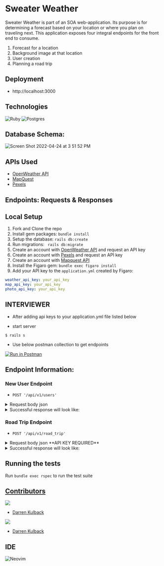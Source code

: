 # Sweater Weather
Sweater Weather is part of an SOA web-application. Its purpose is for determining a forecast based on your location or where you plan on traveling next. This application exposes four integral endpoints for the front end to consume.
1. Forecast for a location
2. Background image at that location
3. User creation
4. Planning a road trip


## Deployment
* http://localhost:3000

## Technologies
![Ruby](https://img.shields.io/badge/ruby-%23CC342D.svg?style=for-the-badge&logo=ruby&logoColor=white)
![Postgres](https://img.shields.io/badge/postgres-%23316192.svg?style=for-the-badge&logo=postgresql&logoColor=white)

## Database Schema:
![Screen Shot 2022-04-24 at 3 51 52 PM](https://user-images.githubusercontent.com/83717116/164998199-d6667249-adc0-48c3-935e-3c09f23ca6e7.png)

## APIs Used
  - [OpenWeather API](https://openweathermap.org/api)
  - [MapQuest](http://www.mapquestapi.com)
  - [Pexels](https://api.pexels.com)
## Endpoints: Requests & Responses

## Local Setup

1. Fork and Clone the repo
2. Install gem packages: `bundle install`
3. Setup the database: `rails db:create`
4. Run migrations: ` rails db:migrate`
6. Create an account with [OpenWeather API](https://home.openweathermap.org/users/sign_up) and request an API key
7. Create an account with [Pexels](https://www.pexels.com/api/) and request an API key
8. Create an account with [Mapquest API](https://developer.mapquest.com/documentation/open/directions-api/)
9. Install the Figaro gem: `bundle exec figaro install`
10. Add your API key to the `application.yml` created by Figaro:
  ```yml
  weather_api_key: your_api_key
  map_api_key: your_api_key
  photo_api_key: your_api_key
  ```
## INTERVIEWER
* After adding api keys to your application.yml file listed below

* start server
```
$ rails s
```
* Use below postman collection to get endpoints

[![Run in Postman](https://run.pstmn.io/button.svg)](https://app.getpostman.com/run-collection/b8ff93e51a5d15f17c03?action=collection%2Fimport)

## Endpoint Information:

### New User Endpoint
-  `POST '/api/v1/users'`
<details>
  <summary> Request body json </summary>

```json
{
    "email": "example_user@mail.com",
    "password": "12345",
    "password_confirmation": "12345"
}
```

</details>
<details>
  <summary> Successful response will look like:</summary>

```json
{
    "data": {
        "type": "users",
        "id": 3,
        "attributes": {
            "email": "example_user@mail.com",
            "api_key": "1P5Wp3Tq52jWpAAbAWnzcq5h"
        }
    }
}
```

</details>

### Road Trip Endpoint
-  `POST '/api/v1/road_trip'`
<details>
  <summary> Request body json **API KEY REQUIRED** </summary>

```json
{
  "origin": "Denver,CO",
  "destination": "Pueblo,CO",
  "api_key": "1P5Wp3Tq52jWpAAbAWnzcq5h"
}
```

</details>
<details>
  <summary> Successful response will look like:</summary>

```json
{
    "data": {
        "id": null,
        "type": "roadtrip",
        "attributes": {
            "start_city": "Denver,CO",
            "end_city": "Pueblo,CO",
            "travel_time": "01:45:23",
            "weather_at_eta": {
                "temperature": 57.6,
                "conditions": "broken clouds"
            }
        }
    }
}
```

</details>

## Running the tests
Run `bundle exec rspec` to run the test suite

## <ins>Contributors</ins>
<p>
  <img src="https://img.shields.io/badge/LinkedIn-0077B5?style=for-the-badge&logo=linkedin&logoColor=white" />
</p>

- [Darren Kulback](https://www.linkedin.com/in/darren-kulback-9b2394189/)

<p>
  <img src="https://img.shields.io/badge/GitHub-100000?style=for-the-badge&logo=github&logoColor=white" />
</p>

- [Darren Kulback](https://github.com/dkulback)
## IDE
![Neovim](https://img.shields.io/badge/NeoVim-%2357A143.svg?&style=for-the-badge&logo=neovim&logoColor=white)
